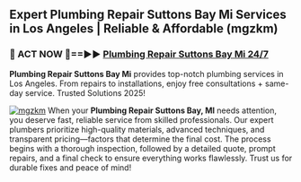 ## Expert Plumbing Repair Suttons Bay Mi Services in Los Angeles | Reliable & Affordable (mgzkm)  

<h3>🚿 ACT NOW 🌟==►► <a href="https://tinyurl.com/2ne6vx2x" rel="nofollow">Plumbing Repair Suttons Bay Mi 24/7</a></h3>

**Plumbing Repair Suttons Bay Mi** provides top-notch plumbing services in Los Angeles. From repairs to installations, enjoy free consultations + same-day service. Trusted Solutions 2025!

[![mgzkm](https://i.imgur.com/4PFF4AK.jpeg)](https://tinyurl.com/2ne6vx2x)
When your **Plumbing Repair Suttons Bay, MI** needs attention, you deserve fast, reliable service from skilled professionals. Our expert plumbers prioritize high-quality materials, advanced techniques, and transparent pricing—factors that determine the final cost. The process begins with a thorough inspection, followed by a detailed quote, prompt repairs, and a final check to ensure everything works flawlessly. Trust us for durable fixes and peace of mind!